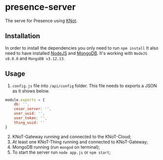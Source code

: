 # presence-server
The serve for Presence using [KNot](https://www.knot.cesar.org.br).

## Installation
In order to install the dependencies you only need to run
`npm install`
It also need to have installed [NodeJS](https://nodejs.org) and [MongoDB](https://www.mongodb.com). It's working with `NodeJS v8.0.0` and `MongoDB v3.12.13`.

## Usage
1. `config.js` file into `/api/config` folder. This file needs to exports a JSON as it shows below.
```javascript
module.exports = {
	db: '',
	cesar_server: '',
	user_uuid: '',
	user_token: '',
	thing_uuid: ''
}
```
2. KNoT-Gateway running and connected to the KNoT-Cloud;
3. At least one KNoT-Thing running and connected to KNoT-Gateway;
4. MongoDB running (run `mongod` on terminal);
5. To start the server run `node app.js` or `npm start`;
